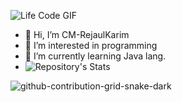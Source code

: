 



![Life Code GIF](https://github.com/user-attachments/assets/0426b804-7cd1-447e-aa3a-b40a0a49e399)

- 👋 Hi, I’m CM-RejaulKarim
- 👀 I’m interested in programming 
- 🌱 I’m currently learning Java lang.
- ![Repository's Stats](https://github-readme-stats.vercel.app/api/top-langs/?username=cmabdullah&layout=compact&hide=javascript,html,css,php)

  

<!---
- 💞️ I’m looking to collaborate on ...
- 📫 How to reach me ...
- 😄 Pronouns: ...
- ⚡ Fun fact: ... --->
![github-contribution-grid-snake-dark](https://github.com/user-attachments/assets/e077b614-a8cf-46cd-bb71-6cae9457ec93)

<!---
CM-RejaulKarim/CM-RejaulKarim is a ✨ special ✨ repository because its `README.md` (this file) appears on your GitHub profile.
You can click the Preview link to take a look at your changes.
--->
